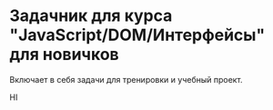# Задачник для курса "JavaScript/DOM/Интерфейсы" для новичков

Включает в себя задачи для тренировки и учебный проект.

HI

